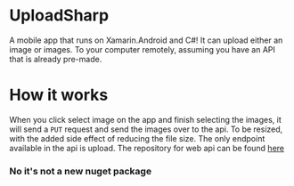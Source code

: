 # UploadSharp
A mobile app that runs on Xamarin.Android and C#! It can upload either an image or images. To your computer remotely, assuming you have an API that is already pre-made.

# How it works
When you click select image on the app and finish selecting the images, it will send a `PUT` request and send the images over to the api. To be
resized, with the added side effect of reducing the file size. The only endpoint available in the api is upload. The repository for web api can be found [here](https://github.com/YJH16120/Web-API)

### No it's not a new nuget package
